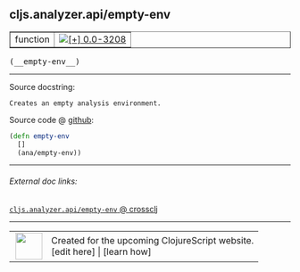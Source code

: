 ## cljs.analyzer.api/empty-env



 <table border="1">
<tr>
<td>function</td>
<td><a href="https://github.com/cljsinfo/cljs-api-docs/tree/0.0-3208"><img valign="middle" alt="[+] 0.0-3208" title="Added in 0.0-3208" src="https://img.shields.io/badge/+-0.0--3208-lightgrey.svg"></a> </td>
</tr>
</table>


 <samp>
(__empty-env__)<br>
</samp>

---





Source docstring:

```
Creates an empty analysis environment.
```


Source code @ [github](https://github.com/clojure/clojurescript/blob/r1.8.34/src/main/clojure/cljs/analyzer/api.clj#L31-L34):

```clj
(defn empty-env
  []
  (ana/empty-env))
```

<!--
Repo - tag - source tree - lines:

 <pre>
clojurescript @ r1.8.34
└── src
    └── main
        └── clojure
            └── cljs
                └── analyzer
                    └── <ins>[api.clj:31-34](https://github.com/clojure/clojurescript/blob/r1.8.34/src/main/clojure/cljs/analyzer/api.clj#L31-L34)</ins>
</pre>

-->

---



###### External doc links:

[`cljs.analyzer.api/empty-env` @ crossclj](http://crossclj.info/fun/cljs.analyzer.api/empty-env.html)<br>

---

 <table>
<tr><td>
<img valign="middle" align="right" width="48px" src="http://i.imgur.com/Hi20huC.png">
</td><td>
Created for the upcoming ClojureScript website.<br>
[edit here] | [learn how]
</td></tr></table>

[edit here]:https://github.com/cljsinfo/cljs-api-docs/blob/master/cljsdoc/cljs.analyzer.api/empty-env.cljsdoc
[learn how]:https://github.com/cljsinfo/cljs-api-docs/wiki/cljsdoc-files

<!--

This information was too distracting to show to readers, but I'll leave it
commented here since it is helpful to:

- pretty-print the data used to generate this document
- and show how to retrieve that data



The API data for this symbol:

```clj
{:ns "cljs.analyzer.api",
 :name "empty-env",
 :signature ["[]"],
 :history [["+" "0.0-3208"]],
 :type "function",
 :full-name-encode "cljs.analyzer.api/empty-env",
 :source {:code "(defn empty-env\n  []\n  (ana/empty-env))",
          :title "Source code",
          :repo "clojurescript",
          :tag "r1.8.34",
          :filename "src/main/clojure/cljs/analyzer/api.clj",
          :lines [31 34]},
 :full-name "cljs.analyzer.api/empty-env",
 :docstring "Creates an empty analysis environment."}

```

Retrieve the API data for this symbol:

```clj
;; from Clojure REPL
(require '[clojure.edn :as edn])
(-> (slurp "https://raw.githubusercontent.com/cljsinfo/cljs-api-docs/catalog/cljs-api.edn")
    (edn/read-string)
    (get-in [:symbols "cljs.analyzer.api/empty-env"]))
```

-->
